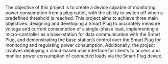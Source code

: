 The objective of this project is to create a device capable of monitoring power consumption from a plug outlet, with the ability to switch off when a predefined threshold is reached. This project aims to achieve three main objectives: designing and developing a Smart Plug to accurately measure voltage and current consumption of a single-phase load, implementing a micro-controller as a base-station for data communication with the Smart Plug, and demonstrating the base station’s control over the Smart Plug for monitoring and regulating power consumption. Additionally, the project involves deploying a cloud-based user interface for clients to access and monitor power consumption of connected loads via the Smart Plug device.
